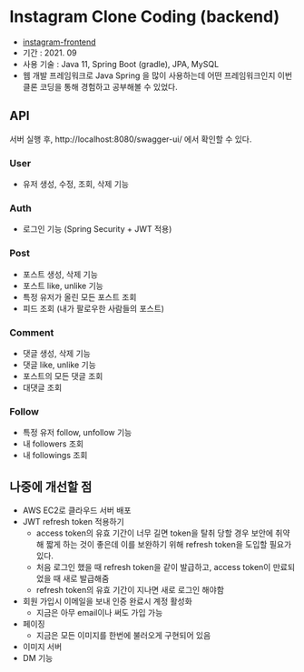 # Instagram Clone Coding (backend)

- [instagram-frontend](https://github.com/moon9ua/instagram-frontend)
- 기간 : 2021. 09
- 사용 기술 : Java 11, Spring Boot (gradle), JPA, MySQL
- 웹 개발 프레임워크로 Java Spring 을 많이 사용하는데 어떤 프레임워크인지 이번 클론 코딩을 통해 경험하고 공부해볼 수 있었다.

## API
서버 실행 후, http://localhost:8080/swagger-ui/ 에서 확인할 수 있다.

### User
- 유저 생성, 수정, 조회, 삭제 기능

### Auth
- 로그인 기능 (Spring Security + JWT 적용)

### Post
- 포스트 생성, 삭제 기능
- 포스트 like, unlike 기능
- 특정 유저가 올린 모든 포스트 조회
- 피드 조회 (내가 팔로우한 사람들의 포스트)

### Comment
- 댓글 생성, 삭제 기능
- 댓글 like, unlike 기능
- 포스트의 모든 댓글 조회
- 대댓글 조회

### Follow
- 특정 유저 follow, unfollow 기능
- 내 followers 조회
- 내 followings 조회


## 나중에 개선할 점
- AWS EC2로 클라우드 서버 배포
- JWT refresh token 적용하기
  - access token의 유효 기간이 너무 길면 token을 탈취 당할 경우 보안에 취약해 짧게 하는 것이 좋은데 이를 보완하기 위해 refresh token을 도입할 필요가 있다.
  - 처음 로그인 했을 때 refresh token을 같이 발급하고, access token이 만료되었을 때 새로 발급해줌
  - refresh token의 유효 기간이 지나면 새로 로그인 해야함
- 회원 가입시 이메일을 보내 인증 완료시 계정 활성화
  - 지금은 아무 email이나 써도 가입 가능
- 페이징
  - 지금은 모든 이미지를 한번에 불러오게 구현되어 있음
- 이미지 서버
- DM 기능
